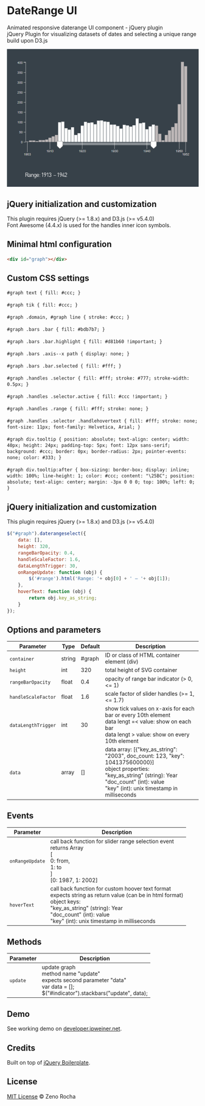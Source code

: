 # DateRange UI
Animated responsive daterange UI component - jQuery plugin<br>
jQuery Plugin for visualizing datasets of dates and selecting a unique range<br>
build upon D3.js


![preview](https://github.com/jpweinerdev/daterange-ui.js/blob/main/intro.png)


## jQuery initialization and customization
This plugin requires jQuery (&gt;= 1.8.x) and D3.js (&gt;= v5.4.0)<br>Font Awesome (4.4.x) is used for the handles inner icon symbols.

## Minimal html configuration
```html
<div id="graph"></div>
```

## Custom CSS settings
```
#graph text { fill: #ccc; }

#graph tik { fill: #ccc; }

#graph .domain, #graph line { stroke: #ccc; }

#graph .bars .bar { fill: #bdb7b7; }

#graph .bars .bar.highlight { fill: #d81b60 !important; }

#graph .bars .axis--x path { display: none; }

#graph .bars .bar.selected { fill: #fff; }

#graph .handles .selector { fill: #fff; stroke: #777; stroke-width: 0.5px; }

#graph .handles .selector.active { fill: #ccc !important; }

#graph .handles .range { fill: #fff; stroke: none; }

#graph .handles .selector .handlehovertext { fill: #fff; stroke: none; font-size: 11px; font-family: Helvetica, Arial; }

#graph div.tooltip { position: absolute; text-align: center; width: 40px; height: 24px; padding-top: 5px; font: 12px sans-serif; background: #ccc; border: 0px; border-radius: 2px; pointer-events: none; color: #333; }

#graph div.tooltip:after { box-sizing: border-box; display: inline; width: 100%; line-height: 1; color: #ccc; content: "\25BC"; position: absolute; text-align: center; margin: -3px 0 0 0; top: 100%; left: 0; }
```

## jQuery initialization and customization
This plugin requires jQuery (>= 1.8.x) and D3.js (&gt;= v5.4.0)

```javascript
$("#graph").daterangeselect({
	data: [],
	height: 320,
	rangeBarOpacity: 0.4,
	handleScaleFactor: 1.6,
	dataLengthTrigger: 30,
	onRangeUpdate: function (obj) {	
		$('#range').html('Range: '+ obj[0] + ' – '+ obj[1]);
	},
	hoverText: function (obj) {
		return obj.key_as_string;
	}
});
```

## Options and parameters
Parameter | Type | Default | Description
--- | --- | --- | ---
`container` | string | #graph | ID or class of HTML container element (div)
`height` | int | 320 | total height of SVG container
`rangeBarOpacity` | float | 0.4 | opacity of range bar indicator (> 0, <= 1)
`handleScaleFactor` | float | 1.6 |	scale factor of slider handles (>= 1, <= 1.7)
`dataLengthTrigger` | int | 30 | show tick values on x-axis for each bar or every 10th element<br>data lengt =< value: show on each bar<br>data lengt > value: show on every 10th element
`data` | array | [] | data array: [{"key_as_string": "2003", doc_count: 123, "key": 1041375600000}]<br>object properties:<br>"key_as_string" (string): Year<br>"doc_count" (int): value<br>"key" (int): unix timestamp in milliseconds

## Events
Parameter | Description
--- | ---
`onRangeUpdate` | call back function for slider range selection event<br>returns Array<br>[<br>    0: from,<br>    1: to<br>]<br>[0: 1987, 1: 2002] 
`hoverText` | call back function for custom hoover text format<br>expects string as return value (can be in html format)<br>object keys:<br>"key_as_string" (string): Year<br>"doc_count" (int): value<br>"key" (int): unix timestamp in milliseconds

## Methods
Parameter | Description
--- | ---
`update` | update graph<br>method name "update"<br>expects second parameter "data"<br>var data = [];<br>$("#indicator").stackbars("update", data);



## Demo

See working demo on [developer.jpweiner.net](http://developer.jpweiner.net/daterange.html).


## Credits

Built on top of [jQuery Boilerplate](http://jqueryboilerplate.com).

## License

[MIT License](http://zenorocha.mit-license.org/) © Zeno Rocha
